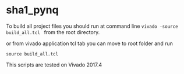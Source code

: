 # sha1_pynq

To build all project files you should run at command line
`vivado -source build_all.tcl ` 
from the root directory.

or from vivado application tcl tab
you can move to root folder and run

`source build_all.tcl`

This scripts are tested on Vivado 2017.4






